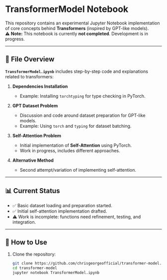 # TransformerModel Notebook

This repository contains an experimental Jupyter Notebook implementation of core concepts behind **Transformers** (inspired by GPT-like models).  
⚠️ **Note:** This notebook is currently **not completed**. Development is in progress.

---

## 📂 File Overview
**`TransformerModel.ipynb`** includes step-by-step code and explanations related to transformers:

1. **Dependencies Installation**
   - Example: Installing `torchtyping` for type checking in PyTorch.

2. **GPT Dataset Problem**
   - Discussion and code around dataset preparation for GPT-like models.
   - Example: Using `torch` and `typing` for dataset batching.

3. **Self-Attention Problem**
   - Initial implementation of **Self-Attention** using PyTorch.
   - Work in progress, includes different approaches.

4. **Alternative Method**
   - Second attempt/variation of implementing self-attention.

---

## 📊 Current Status
- ✅ Basic dataset loading and preparation started.  
- ✅ Initial self-attention implementation drafted.  
- ⚠️ Work is incomplete: functions need refinement, testing, and integration.  

---

## 🚀 How to Use
1. Clone the repository:
   ```bash
   git clone https://github.com/chrisgeorgeofficial/transformer-model.git
   cd transformer-model
   jupyter notebook TransformerModel.ipynb
